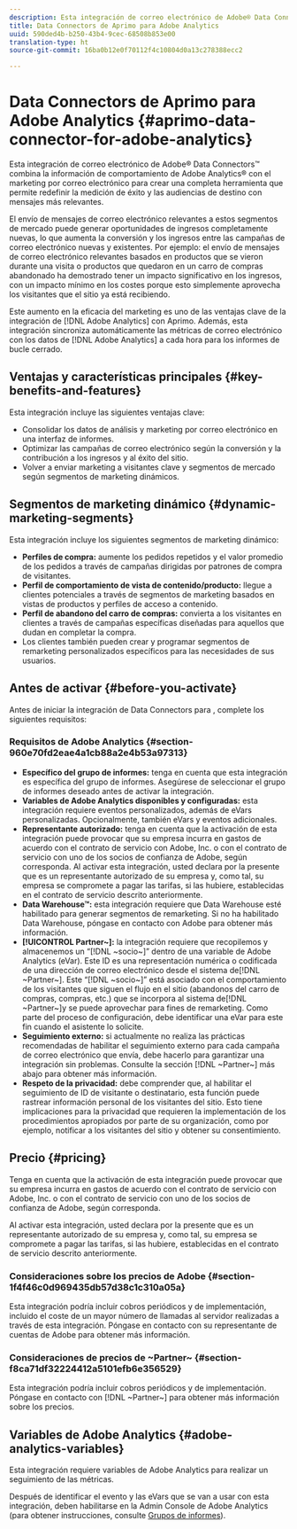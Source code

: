 ```yaml
---
description: Esta integración de correo electrónico de Adobe® Data Connectors™ combina la información de comportamiento de Adobe Analytics® con el marketing por correo electrónico para crear una completa herramienta que permite redefinir la medición de éxito y las audiencias de destino con mensajes más relevantes.
title: Data Connectors de Aprimo para Adobe Analytics
uuid: 590ded4b-b250-43b4-9cec-68508b853e00
translation-type: ht
source-git-commit: 16ba0b12e0f70112f4c10804d0a13c278388ecc2

---
```



# Data Connectors de Aprimo para Adobe Analytics {#aprimo-data-connector-for-adobe-analytics}

Esta integración de correo electrónico de Adobe® Data Connectors™ combina la información de comportamiento de Adobe Analytics® con el marketing por correo electrónico para crear una completa herramienta que permite redefinir la medición de éxito y las audiencias de destino con mensajes más relevantes.

El envío de mensajes de correo electrónico relevantes a estos segmentos de mercado puede generar oportunidades de ingresos completamente nuevas, lo que aumenta la conversión y los ingresos entre las campañas de correo electrónico nuevas y existentes. Por ejemplo: el envío de mensajes de correo electrónico relevantes basados en productos que se vieron durante una visita o productos que quedaron en un carro de compras abandonado ha demostrado tener un impacto significativo en los ingresos, con un impacto mínimo en los costes porque esto simplemente aprovecha los visitantes que el sitio ya está recibiendo.

Este aumento en la eficacia del marketing es uno de las ventajas clave de la integración de [!DNL Adobe Analytics] con Aprimo. Además, esta integración sincroniza automáticamente las métricas de correo electrónico con los datos de [!DNL Adobe Analytics] a cada hora para los informes de bucle cerrado.

## Ventajas y características principales {#key-benefits-and-features}

Esta integración incluye las siguientes ventajas clave:

* Consolidar los datos de análisis y marketing por correo electrónico en una interfaz de informes.
* Optimizar las campañas de correo electrónico según la conversión y la contribución a los ingresos y al éxito del sitio.
* Volver a enviar marketing a visitantes clave y segmentos de mercado según segmentos de marketing dinámicos.

## Segmentos de marketing dinámico {#dynamic-marketing-segments}

Esta integración incluye los siguientes segmentos de marketing dinámico:

* **Perfiles de compra:** aumente los pedidos repetidos y el valor promedio de los pedidos a través de campañas dirigidas por patrones de compra de visitantes.
* **Perfil de comportamiento de vista de contenido/producto:** llegue a clientes potenciales a través de segmentos de marketing basados en vistas de productos y perfiles de acceso a contenido.
* **Perfil de abandono del carro de compras:** convierta a los visitantes en clientes a través de campañas específicas diseñadas para aquellos que dudan en completar la compra.
* Los clientes también pueden crear y programar segmentos de remarketing personalizados específicos para las necesidades de sus usuarios.

## Antes de activar {#before-you-activate}

Antes de iniciar la integración de Data Connectors para , complete los siguientes requisitos:

### Requisitos de Adobe Analytics {#section-960e70fd2eae4a1cb88a2e4b53a97313}

* **Específico del grupo de informes:** tenga en cuenta que esta integración es específica del grupo de informes. Asegúrese de seleccionar el grupo de informes deseado antes de activar la integración.
* **Variables de Adobe Analytics disponibles y configuradas:** esta integración requiere eventos personalizados, además de eVars personalizadas. Opcionalmente, también eVars y eventos adicionales.
* **Representante autorizado:** tenga en cuenta que la activación de esta integración puede provocar que su empresa incurra en gastos de acuerdo con el contrato de servicio con Adobe, Inc. o con el contrato de servicio con uno de los socios de confianza de Adobe, según corresponda. Al activar esta integración, usted declara por la presente que es un representante autorizado de su empresa y, como tal, su empresa se compromete a pagar las tarifas, si las hubiere, establecidas en el contrato de servicio descrito anteriormente.
* **Data Warehouse™:** esta integración requiere que Data Warehouse esté habilitado para generar segmentos de remarketing. Si no ha habilitado Data Warehouse, póngase en contacto con Adobe para obtener más información.
* **[!UICONTROL Partner~]:** la integración requiere que recopilemos y almacenemos un “[!DNL ~socio~]” dentro de una variable de Adobe Analytics (eVar). Este ID es una representación numérica o codificada de una dirección de correo electrónico desde el sistema de[!DNL ~Partner~]. Este “[!DNL ~socio~]” está asociado con el comportamiento de los visitantes que siguen el flujo en el sitio (abandonos del carro de compras, compras, etc.) que se incorpora al sistema de[!DNL ~Partner~]y se puede aprovechar para fines de remarketing. Como parte del proceso de configuración, debe identificar una eVar para este fin cuando el asistente lo solicite.
* **Seguimiento externo:** si actualmente no realiza las prácticas recomendadas de habilitar el seguimiento externo para cada campaña de correo electrónico que envía, debe hacerlo para garantizar una integración sin problemas. Consulte la sección [!DNL ~Partner~] más abajo para obtener más información.
* **Respeto de la privacidad:** debe comprender que, al habilitar el seguimiento de ID de visitante o destinatario, esta función puede rastrear información personal de los visitantes del sitio. Esto tiene implicaciones para la privacidad que requieren la implementación de los procedimientos apropiados por parte de su organización, como por ejemplo, notificar a los visitantes del sitio y obtener su consentimiento.

## Precio {#pricing}

Tenga en cuenta que la activación de esta integración puede provocar que su empresa incurra en gastos de acuerdo con el contrato de servicio con Adobe, Inc. o con el contrato de servicio con uno de los socios de confianza de Adobe, según corresponda.

Al activar esta integración, usted declara por la presente que es un representante autorizado de su empresa y, como tal, su empresa se compromete a pagar las tarifas, si las hubiere, establecidas en el contrato de servicio descrito anteriormente.

### Consideraciones sobre los precios de Adobe {#section-1f4f46c0d969435db57d38c1c310a05a}

Esta integración podría incluir cobros periódicos y de implementación, incluido el coste de un mayor número de llamadas al servidor realizadas a través de esta integración. Póngase en contacto con su representante de cuentas de Adobe para obtener más información.

### Consideraciones de precios de ~Partner~ {#section-f8ca71df32224412a5101efb6e356529}

Esta integración podría incluir cobros periódicos y de implementación. Póngase en contacto con [!DNL ~Partner~] para obtener más información sobre los precios.

## Variables de Adobe Analytics {#adobe-analytics-variables}

Esta integración requiere variables de Adobe Analytics para realizar un seguimiento de las métricas.

Después de identificar el evento y las eVars que se van a usar con esta integración, deben habilitarse en la Admin Console de Adobe Analytics (para obtener instrucciones, consulte [Grupos de informes](https://docs.adobe.com/content/help/es-ES/analytics/admin/manage-report-suites/report-suites-admin.html)).
